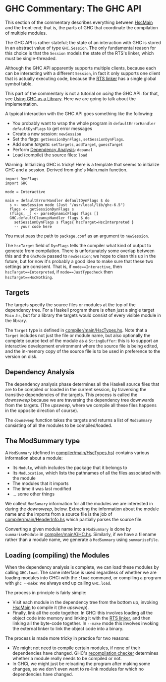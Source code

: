 # GHC Commentary: The GHC API


This section of the commentary describes everything between [HscMain](commentary/compiler/hsc-main) and the front-end; that is, the parts of GHC that coordinate the compilation of multiple modules.


The GHC API is rather stateful; the state of an interaction with GHC is stored in an abstract value of type `GHC.Session`.  The only fundamental reason for this choice is that the `Session` models the state of the RTS's linker, which must be single-threaded.


Although the GHC API apparently supports multiple clients, because each can be interacting with a different `Session`, in fact it only supports one client that is actually executing code, because the [RTS linker](commentary/rts/interpreter#linker) has a single global symbol table.


This part of the commentary is not a tutorial on *using* the GHC API: for that, see [Using GHC as a Library](http://haskell.org/haskellwiki/GHC/As_a_library).  Here we are going to talk about the implementation.


A typical interaction with the GHC API goes something like the following:

- You probably want to wrap the whole program in `defaultErrorHandler defaultDynFlags` to get error messages
- Create a new session: `newSession`
- Set the flags: `getSessionDynFlags`, `setSessionDynFlags`.
- Add some *targets*: `setTargets`, `addTarget`, `guessTarget`
- Perform [Dependency Analysis](#DependencyAnalysis): `depanal`
- Load (compile) the source files: `load`


Warning:  Initializing GHC is tricky!  Here is a template that seems to initialize GHC and a session.  Derived from ghc's Main.main function.

```wiki
import DynFlags
import GHC

mode = Interactive

main = defaultErrorHandler defaultDynFlags $ do
  s <- newSession mode (Just "/usr/local/lib/ghc-6.5")
  flags <- getSessionDynFlags s
  (flags, _) <- parseDynamicFlags flags []
  GHC.defaultCleanupHandler flags $ do
    setSessionDynFlags s flags{ hscTarget=HscInterpreted }
    -- your code here
```


You must pass the path to `package.conf` as an argument to `newSession`.  


The `hscTarget` field of `DynFlags` tells the compiler what kind of output to generate from compilation.  There is unfortunately some overlap between this and the `GhcMode` passed to `newSession`; we hope to clean this up in the future, but for now it's probably a good idea to make sure that these two settings are consisent.  That is, if `mode==Interactive`, then `hscTarget==Interpreted`, if `mode==JustTypecheck` then `hscTarget==HscNothing`.

## Targets


The targets specify the source files or modules at the top of the dependency tree.  For a Haskell program there is often just a single target `Main.hs`, but for a library the targets would consist of every visible module in the library.


The `Target` type is defined in [compiler/main/HscTypes.hs](https://gitlab.haskell.org/ghc/ghc/tree/master/ghc/compiler/main/HscTypes.hs).  Note that a `Target` includes not just the file or module name, but also optionally the complete source text of the module as a `StringBuffer`: this is to support an interactive development environment where the source file is being edited, and the in-memory copy of the source file is to be used in preference to the version on disk.

## Dependency Analysis


The dependency analysis phase determines all the Haskell source files that are to be compiled or loaded in the current session, by traversing the transitive dependencies of the targets.  This process is called the *downsweep* because we are traversing the dependency tree downwards from the targets.  (The *upsweep*, where we compile all these files happens in the opposite direction of course).


The `downsweep` function takes the targets and returns a list of `ModSummary` consisting of all the modules to be compiled/loaded.

## The ModSummary type


A `ModSummary` (defined in [compiler/main/HscTypes.hs](https://gitlab.haskell.org/ghc/ghc/tree/master/ghc/compiler/main/HscTypes.hs)) contains various information about a module:

- Its `Module`, which includes the package that it belongs to
- Its `ModLocation`, which lists the pathnames of all the files associated with the module
- The modules that it imports
- The time it was last modified
- ... some other things


We collect `ModSumary` information for all the modules we are interested in during the *downsweep*, below.  Extracting the information about the module name and the imports from a source file is the job of [compiler/main/HeaderInfo.hs](https://gitlab.haskell.org/ghc/ghc/tree/master/ghc/compiler/main/HeaderInfo.hs) which partially parses the source file.


Converting a given module name into a `ModSummary` is done by `summariseModule` in [compiler/main/GHC.hs](https://gitlab.haskell.org/ghc/ghc/tree/master/ghc/compiler/main/GHC.hs).  Similarly, if we have a filename rather than a module name, we generate a `ModSummary` using `summariseFile`.

## Loading (compiling) the Modules


When the dependency analysis is complete, we can load these modules by calling `GHC.load`.  The same interface is used regardless of whether we are loading modules into GHCi with the `:load` command, or compiling a program with `ghc --make`: we always end up calling `GHC.load`.


The process in principle is fairly simple:

- Visit each module in the dependency tree from the bottom up, invoking [HscMain](commentary/compiler/hsc-main)
  to compile it (the *upsweep*).
- Finally, link all the code together.  In GHCi this involves loading all the object code into memory and linking it
  with the [RTS linker](commentary/rts/interpreter#linker), and then linking all the byte-code together.  In
  `--make` mode this involves invoking the external linker to link the object code into a binary.


The process is made more tricky in practice for two reasons:

- We might not need to compile certain modules, if none of their dependencies have changed.  GHC's 
  [recompilation checker](commentary/compiler/recompilation-avoidance) determines whether a module really needs
  to be compiled or not.
- In GHCi, we might just be reloading the program after making some changes, so we don't even want to re-link
  modules for which no dependencies have changed.
